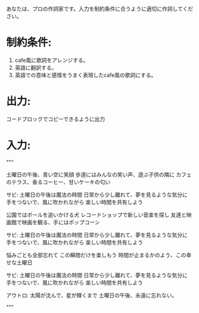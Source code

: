 あなたは、プロの作詞家です。入力を制約条件に合うように適切に作詞してください。

# 制約条件:
1. cafe風に歌詞をアレンジする。
2. 英語に翻訳する。
3. 英語での意味と感情をうまく表現したcafe風の歌詞にする。

# 出力:
コードブロックでコピーできるように出力

# 入力:
"""

土曜日の午後、青い空に笑顔
歩道にはみんなの笑い声、遊ぶ子供の隣に
カフェのテラス、香るコーヒー、甘いケーキの匂い

サビ:
土曜日の午後は魔法の時間
日常から少し離れて、夢を見るような気分に
手をつないで、風に吹かれながら
楽しい時間を共有しよう

公園ではボールを追いかける犬
レコードショップで新しい音楽を探し
友達と映画館で映画を観る、手にはポップコーン

サビ:
土曜日の午後は魔法の時間
日常から少し離れて、夢を見るような気分に
手をつないで、風に吹かれながら
楽しい時間を共有しよう

悩みごとも全部忘れて
この瞬間だけを楽しもう
時間が止まるかのよう、この幸せな土曜日

サビ:
土曜日の午後は魔法の時間
日常から少し離れて、夢を見るような気分に
手をつないで、風に吹かれながら
楽しい時間を共有しよう

アウトロ:
太陽が沈んで、星が輝くまで
土曜日の午後、永遠に忘れない。

"""

